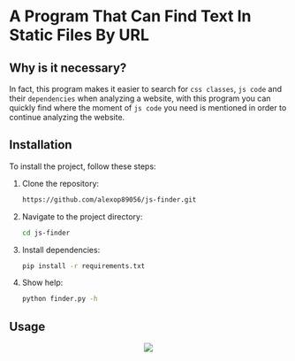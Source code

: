 # A Program That Can Find Text In Static Files By URL

## Why is it necessary?
In fact, this program makes it easier to search for ``css classes``, ``js code`` and their ``dependencies`` when analyzing a website, with this program you can quickly find where the moment of ``js code`` you need is mentioned in order to continue analyzing the website.

## Installation

To install the project, follow these steps:

1. Clone the repository:

   ```bash
   https://github.com/alexop89056/js-finder.git
2. Navigate to the project directory:
 
    ```bash
    cd js-finder
3. Install dependencies:
 
    ```bash
    pip install -r requirements.txt
4. Show help:
 
    ```bash
    python finder.py -h

## Usage
<p align="center">
  <img src="https://github.com/alexop89056/js-finder/assets/70460774/ba88ad28-af71-4267-97f7-10df63321df3">
</p>
